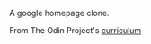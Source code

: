 A google homepage clone.

From The Odin Project's [curriculum](http://www.theodinproject.com/web-development-101/html-css)

